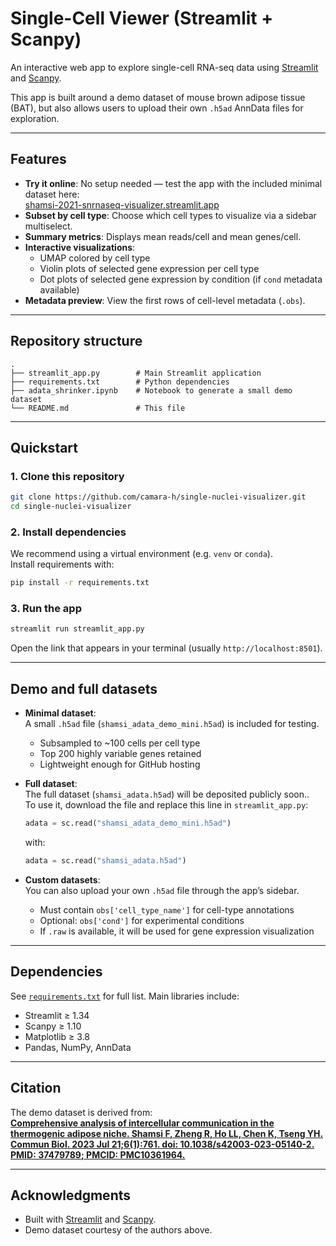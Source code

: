 # Single-Cell Viewer (Streamlit + Scanpy)

An interactive web app to explore single-cell RNA-seq data using [Streamlit](https://streamlit.io/) and [Scanpy](https://scanpy.readthedocs.io/).  

This app is built around a demo dataset of mouse brown adipose tissue (BAT), but also allows users to upload their own `.h5ad` AnnData files for exploration.

---

## Features
- **Try it online**: No setup needed — test the app with the included minimal dataset here:  
  [shamsi-2021-snrnaseq-visualizer.streamlit.app](https://shamsi-2021-snrnaseq-visualizer.streamlit.app/)  
- **Subset by cell type**: Choose which cell types to visualize via a sidebar multiselect.  
- **Summary metrics**: Displays mean reads/cell and mean genes/cell.  
- **Interactive visualizations**:  
  - UMAP colored by cell type  
  - Violin plots of selected gene expression per cell type  
  - Dot plots of selected gene expression by condition (if `cond` metadata available)  
- **Metadata preview**: View the first rows of cell-level metadata (`.obs`).

---

## Repository structure
```
.
├── streamlit_app.py        # Main Streamlit application
├── requirements.txt        # Python dependencies
├── adata_shrinker.ipynb    # Notebook to generate a small demo dataset
└── README.md               # This file
```

---

## Quickstart

### 1. Clone this repository
```bash
git clone https://github.com/camara-h/single-nuclei-visualizer.git
cd single-nuclei-visualizer
```

### 2. Install dependencies
We recommend using a virtual environment (e.g. `venv` or `conda`).  
Install requirements with:
```bash
pip install -r requirements.txt
```

### 3. Run the app
```bash
streamlit run streamlit_app.py
```

Open the link that appears in your terminal (usually `http://localhost:8501`).

---

## Demo and full datasets

- **Minimal dataset**:  
  A small `.h5ad` file (`shamsi_adata_demo_mini.h5ad`) is included for testing.  
  - Subsampled to ~100 cells per cell type  
  - Top 200 highly variable genes retained  
  - Lightweight enough for GitHub hosting  

- **Full dataset**:  
  The full dataset (`shamsi_adata.h5ad`) will be deposited publicly soon..  
  To use it, download the file and replace this line in `streamlit_app.py`:
  ```python
  adata = sc.read("shamsi_adata_demo_mini.h5ad")
  ```
  with:
  ```python
  adata = sc.read("shamsi_adata.h5ad")
  ```

- **Custom datasets**:  
  You can also upload your own `.h5ad` file through the app’s sidebar.  
  - Must contain `obs['cell_type_name']` for cell-type annotations  
  - Optional: `obs['cond']` for experimental conditions  
  - If `.raw` is available, it will be used for gene expression visualization

---

## Dependencies
See [`requirements.txt`](requirements.txt) for full list. Main libraries include:
- Streamlit ≥ 1.34  
- Scanpy ≥ 1.10  
- Matplotlib ≥ 3.8  
- Pandas, NumPy, AnnData  

---

## Citation
The demo dataset is derived from:  
[**Comprehensive analysis of intercellular communication in the thermogenic adipose niche. 
Shamsi F, Zheng R, Ho LL, Chen K, Tseng YH. 
Commun Biol. 2023 Jul 21;6(1):761. doi: 10.1038/s42003-023-05140-2. PMID: 37479789; PMCID: PMC10361964.**](https://doi.org/10.1038/s42003-023-05140-2)

---

## Acknowledgments
- Built with [Streamlit](https://streamlit.io/) and [Scanpy](https://scanpy.readthedocs.io/).  
- Demo dataset courtesy of the authors above.  
